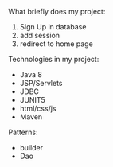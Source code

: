 What briefly does my project:
1) Sign Up in database
2) add session
3) redirect to home page

Technologies in my project:
- Java 8
- JSP/Servlets
- JDBC
- JUNIT5
- html/css/js
- Maven

Patterns:
- builder
- Dao

